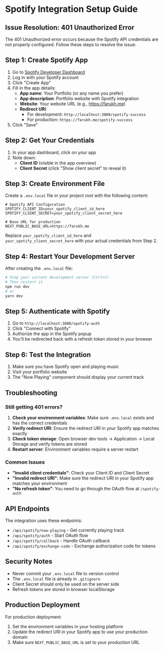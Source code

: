 # Spotify Integration Setup Guide

## Issue Resolution: 401 Unauthorized Error

The 401 Unauthorized error occurs because the Spotify API credentials are not properly configured. Follow these steps to resolve the issue:

## Step 1: Create Spotify App

1. Go to [Spotify Developer Dashboard](https://developer.spotify.com/dashboard)
2. Log in with your Spotify account
3. Click "Create App"
4. Fill in the app details:
   - **App name**: Your Portfolio (or any name you prefer)
   - **App description**: Portfolio website with Spotify integration
   - **Website**: Your website URL (e.g., <https://farukh.me>)
   - **Redirect URI**:
     - For development: `http://localhost:3000/spotify-success`
     - For production: `https://farukh.me/spotify-success`
5. Click "Save"

## Step 2: Get Your Credentials

1. In your app dashboard, click on your app
2. Note down:
   - **Client ID** (visible in the app overview)
   - **Client Secret** (click "Show client secret" to reveal it)

## Step 3: Create Environment File

Create a `.env.local` file in your project root with the following content:

```env
# Spotify API Configuration
SPOTIFY_CLIENT_ID=your_spotify_client_id_here
SPOTIFY_CLIENT_SECRET=your_spotify_client_secret_here

# Base URL for production
NEXT_PUBLIC_BASE_URL=https://farukh.me
```

Replace `your_spotify_client_id_here` and `your_spotify_client_secret_here` with your actual credentials from Step 2.

## Step 4: Restart Your Development Server

After creating the `.env.local` file:

```bash
# Stop your current development server (Ctrl+C)
# Then restart it
npm run dev
# or
yarn dev
```

## Step 5: Authenticate with Spotify

1. Go to `http://localhost:3000/spotify-auth`
2. Click "Connect with Spotify"
3. Authorize the app in the Spotify popup
4. You'll be redirected back with a refresh token stored in your browser

## Step 6: Test the Integration

1. Make sure you have Spotify open and playing music
2. Visit your portfolio website
3. The "Now Playing" component should display your current track

## Troubleshooting

### Still getting 401 errors?

1. **Check your environment variables**: Make sure `.env.local` exists and has the correct credentials
2. **Verify redirect URI**: Ensure the redirect URI in your Spotify app matches exactly
3. **Check token storage**: Open browser dev tools → Application → Local Storage and verify tokens are stored
4. **Restart server**: Environment variables require a server restart

### Common Issues

- **"Invalid client credentials"**: Check your Client ID and Client Secret
- **"Invalid redirect URI"**: Make sure the redirect URI in your Spotify app matches your environment
- **"No refresh token"**: You need to go through the OAuth flow at `/spotify-auth`

## API Endpoints

The integration uses these endpoints:

- `/api/spotify/now-playing` - Get currently playing track
- `/api/spotify/auth` - Start OAuth flow
- `/api/spotify/callback` - Handle OAuth callback
- `/api/spotify/exchange-code` - Exchange authorization code for tokens

## Security Notes

- Never commit your `.env.local` file to version control
- The `.env.local` file is already in `.gitignore`
- Client Secret should only be used on the server side
- Refresh tokens are stored in browser localStorage

## Production Deployment

For production deployment:

1. Set the environment variables in your hosting platform
2. Update the redirect URI in your Spotify app to use your production domain
3. Make sure `NEXT_PUBLIC_BASE_URL` is set to your production URL
